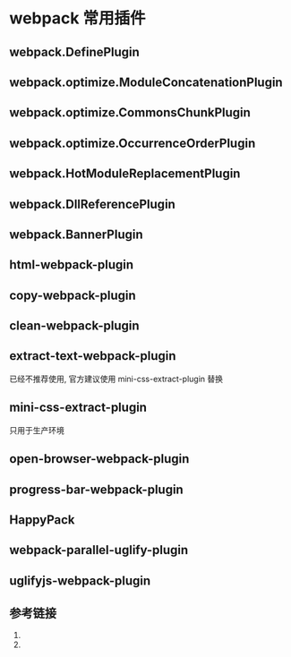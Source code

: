 <!--
 * @Author: SilvesterChiao
 * @Date: 2020-07-27 14:31:10
 * @LastEditors: SilvesterChiao
 * @LastEditTime: 2020-08-10 18:11:22
--> 

# webpack 常用插件

<h2 id="define-plugin">webpack.DefinePlugin</h2>

<h2 id="module-concatenation-plugin">webpack.optimize.ModuleConcatenationPlugin</h2>

<h2 id="commons-chunk-plugin">webpack.optimize.CommonsChunkPlugin</h2>

<h2 id="occurrence-order-plugin">webpack.optimize.OccurrenceOrderPlugin</h2>

<h2 id="hot-module-replacement-plugin">webpack.HotModuleReplacementPlugin</h2>

<h2 id="dll-reference-plugin">webpack.DllReferencePlugin</h2>

<h2 id="banner-plugin">webpack.BannerPlugin</h2>

<h2 id="html-webpack-plugin">html-webpack-plugin</h2>

<h2 id="copy-webpack-plugin">copy-webpack-plugin</h2>

<h2 id="clean-webpack-plugin">clean-webpack-plugin</h2>

<h2 id="extract-text-webpack-plugin">extract-text-webpack-plugin</h2>

已经不推荐使用, 官方建议使用 mini-css-extract-plugin 替换

<h2 id="mini-css-extract-plugin">mini-css-extract-plugin</h2>

只用于生产环境

<h2 id="open-browser-webpack-plugin">open-browser-webpack-plugin</h2>

<h2 id="progress-bar-webpack-plugin">progress-bar-webpack-plugin</h2>

<h2 id="happy-pack">HappyPack</h2>

<h2 id="webpack-parallel-uglify-plugin">webpack-parallel-uglify-plugin</h2>

<h2 id="uglifyjs-webpack-plugin">uglifyjs-webpack-plugin</h2>

## 参考链接

1. []()
1. []()
